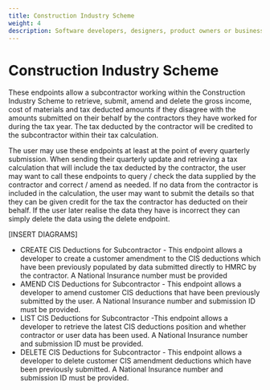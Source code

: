 ```yaml
---
title: Construction Industry Scheme
weight: 4
description: Software developers, designers, product owners or business analysts. Integrate your software with the Income Tax API for Making Tax Digital.
---
```


<!--- Section owner: MTD Programme --->

# Construction Industry Scheme

These endpoints allow a subcontractor working within the Construction Industry Scheme to retrieve, submit, amend and delete the gross income, cost of materials and tax deducted amounts if they disagree with the amounts submitted on their behalf by the contractors they have worked for during the tax year. The tax deducted by the contractor will be credited to the subcontractor within their tax calculation.

The user may use these endpoints at least at the point of every quarterly submission. When sending their quarterly update and retrieving a tax calculation that will include the tax deducted by the contractor, the user may want to call these endpoints to query / check the data supplied by the contractor and correct / amend as needed. If no data from the contractor is included in the calculation, the user may want to submit the details so that they can be given credit for the tax the contractor has deducted on their behalf. If the user later realise the data they have is incorrect they can simply delete the data using the delete endpoint.

[INSERT DIAGRAMS]

* CREATE CIS Deductions for Subcontractor - This endpoint allows a developer to create a customer amendment to the CIS deductions which have been previously populated by data submitted directly to HMRC by the contractor. A National Insurance number must be provided
* AMEND CIS Deductions for Subcontractor - This endpoint allows a developer to amend customer CIS deductions that have been previously submitted by the user.  A National Insurance number and submission ID must be provided.
* LIST CIS Deductions for Subcontractor -This endpoint allows a developer to retrieve the latest CIS deductions position and whether contractor or user data has been used. A National Insurance number and submission ID must be provided. 
* DELETE CIS Deductions for Subcontractor - This endpoint allows a developer to delete customer CIS amendment deductions which have been previously submitted. A National Insurance number and submission ID must be provided.
